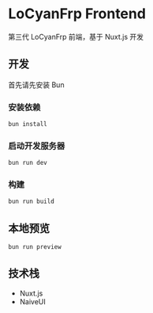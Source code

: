 # LoCyanFrp Frontend

第三代 LoCyanFrp 前端，基于 Nuxt.js 开发

## 开发

首先请先安装 Bun

### 安装依赖

```bash
bun install
```

### 启动开发服务器

```bash
bun run dev
```

### 构建

```bash
bun run build
```

## 本地预览

```bash
bun run preview
```

## 技术栈

- Nuxt.js
- NaiveUI
